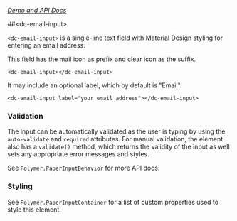
<!---

This README is automatically generated from the comments in these files:
dc-email-input.html

Edit those files, and our readme bot will duplicate them over here!
Edit this file, and the bot will squash your changes :)

-->

_[Demo and API Docs](https://cherukumilli.github.io/dc-email-input)_


##&lt;dc-email-input&gt;


`<dc-email-input>` is a single-line text field with Material Design styling
for entering an email address.

This field has the mail icon as prefix and clear icon as the suffix.

    <dc-email-input></dc-email-input>

It may include an optional label, which by default is "Email".

    <dc-email-input label="your email address"></dc-email-input>

### Validation

The input can be automatically validated as the user is typing by using
the `auto-validate` and `required` attributes. For manual validation, the
element also has a `validate()` method, which returns the validity of the
input as well sets any appropriate error messages and styles.

See `Polymer.PaperInputBehavior` for more API docs.

### Styling

See `Polymer.PaperInputContainer` for a list of custom properties used to
style this element.
